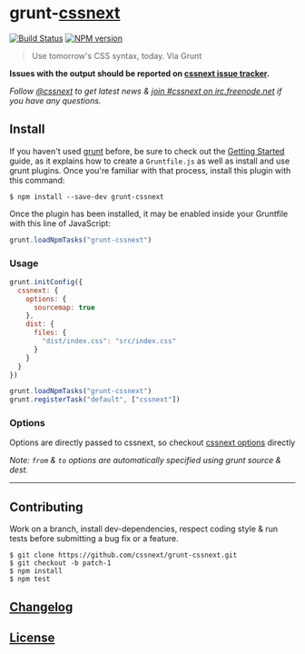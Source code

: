 # grunt-[cssnext](https://github.com/cssnext/cssnext)

[![Build Status](http://img.shields.io/travis/cssnext/grunt-cssnext.svg)](https://travis-ci.org/cssnext/grunt-cssnext)
[![NPM version](http://img.shields.io/npm/v/grunt-cssnext.svg)](https://www.npmjs.org/package/grunt-cssnext)

> Use tomorrow's CSS syntax, today. Via Grunt

**Issues with the output should be reported on [cssnext issue tracker](https://github.com/cssnext/cssnext/issues).**

_Follow [@cssnext](https://twitter.com/cssnext) to get latest news & [join #cssnext on irc.freenode.net](irc://irc.freenode.net/cssnext) if you have any questions._

## Install

If you haven't used [grunt](http://gruntjs.com/) before, be sure to check out the [Getting Started](http://gruntjs.com/getting-started) guide, as it explains how to create a `Gruntfile.js` as well as install and use grunt plugins. Once you're familiar with that process, install this plugin with this command:

    $ npm install --save-dev grunt-cssnext


Once the plugin has been installed, it may be enabled inside your Gruntfile with this line of JavaScript:

```js
grunt.loadNpmTasks("grunt-cssnext")
```

### Usage

```js
grunt.initConfig({
  cssnext: {
    options: {
      sourcemap: true
    },
    dist: {
      files: {
        "dist/index.css": "src/index.css"
      }
    }
  }
})

grunt.loadNpmTasks("grunt-cssnext")
grunt.registerTask("default", ["cssnext"])
```

### Options

Options are directly passed to cssnext, so checkout [cssnext options](https://github.com/cssnext/cssnext#nodejs-options) directly

_Note: `from` & `to` options are automatically specified using grunt source & dest._

---

## Contributing

Work on a branch, install dev-dependencies, respect coding style & run tests before submitting a bug fix or a feature.

    $ git clone https://github.com/cssnext/grunt-cssnext.git
    $ git checkout -b patch-1
    $ npm install
    $ npm test

## [Changelog](CHANGELOG.md)

## [License](LICENSE)
